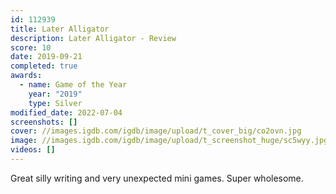 ```yaml
---
id: 112939
title: Later Alligator
description: Later Alligator - Review
score: 10
date: 2019-09-21
completed: true
awards:
  - name: Game of the Year
    year: "2019"
    type: Silver
modified_date: 2022-07-04
screenshots: []
cover: //images.igdb.com/igdb/image/upload/t_cover_big/co2ovn.jpg
image: //images.igdb.com/igdb/image/upload/t_screenshot_huge/sc5wyy.jpg
videos: []
---
```

Great silly writing and very unexpected mini games. Super wholesome.